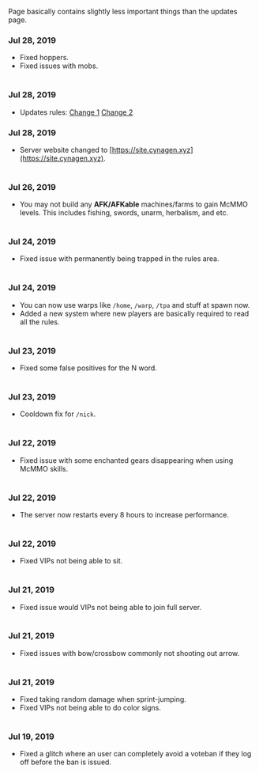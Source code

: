 Page basically contains slightly less important things than the updates page.

### Jul 28, 2019
- Fixed hoppers.
- Fixed issues with mobs. <br><br>


### Jul 28, 2019
- Updates rules: [Change 1](https://github.com/Kyrobi/Cynagen/commit/461c4229d8c3455873597f6b0f6280f78f624cc8#diff-28e8d561bafb1ffaaf075122f9556943) [Change 2](https://github.com/Kyrobi/Cynagen/commit/693f98dd81e6c226d4ec2565ed11a3d592b31c53#diff-28e8d561bafb1ffaaf075122f9556943)

### Jul 28, 2019
- Server website changed to [https://site.cynagen.xyz](https://site.cynagen.xyz). <br><br>

### Jul 26, 2019
- You may not build any **AFK/AFKable** machines/farms to gain McMMO levels. This includes fishing, swords, unarm, herbalism, and etc. <br><br>

### Jul 24, 2019
- Fixed issue with permanently being trapped in the rules area. <br><br>

### Jul 24, 2019
- You can now use warps like `/home`, `/warp`, `/tpa` and stuff at spawn now.
- Added a new system where new players are basically required to read all the rules.<br><br>

### Jul 23, 2019
- Fixed some false positives for the N word. <br><br>

### Jul 23, 2019
- Cooldown fix for `/nick`. <br><br>

### Jul 22, 2019
- Fixed issue with some enchanted gears disappearing when using McMMO skills. <br><br>

### Jul 22, 2019
- The server now restarts every 8 hours to increase performance. <br><br>

### Jul 22, 2019
- Fixed VIPs not being able to sit. <br><br>

### Jul 21, 2019
- Fixed issue would VIPs not being able to join full server. <br><br>

### Jul 21, 2019
- Fixed issues with bow/crossbow commonly not shooting out arrow. <br><br>

### Jul 21, 2019
- Fixed taking random damage when sprint-jumping.
- Fixed VIPs not being able to do color signs.<br><br>

### Jul 19, 2019
- Fixed a glitch where an user can completely avoid a voteban if they log off before the ban is issued. <br><br>
